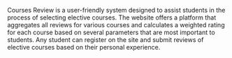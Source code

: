 Courses Review is a user-friendly system designed to assist students in the process of selecting elective courses. The website offers a platform that aggregates all reviews for various courses and calculates a weighted rating for each course based on several parameters that are most important to students. Any student can register on the site and submit reviews of elective courses based on their personal experience.
